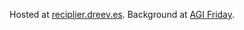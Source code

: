 Hosted at [reciplier.dreev.es](https://reciplier.dreev.es).
Background at [AGI Friday](https://agifriday.substack.com/p/reciplier).